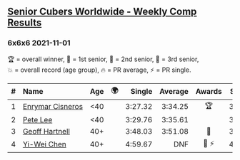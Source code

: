 <style>table {white-space: nowrap;}</style>
<link rel="stylesheet" type="text/css" href="/scw-comp/css/flags.css" />

## [Senior Cubers Worldwide - Weekly Comp Results](/scw-comp/results/)
### 6x6x6 2021-11-01

<span style="white-space: nowrap;">🏆 = overall winner</span>, <span style="white-space: nowrap;">🥇 = 1st senior</span>, <span style="white-space: nowrap;">🥈 = 2nd senior</span>, <span style="white-space: nowrap;">🥉 = 3rd senior</span>, <span style="white-space: nowrap;">💥 = overall record (age group)</span>, <span style="white-space: nowrap;">🔥 = PR average</span>, <span style="white-space: nowrap;">⚡ = PR single</span>.

| # | Name | Age | 🌍 | Single | Average | Awards | Solve 1 | Solve 2 | Solve 3 | Video |
| :--: | :-- | :--: | :--: | --: | --: | :--: | --: | --: | --: | :-- |
| 1 | [Enrymar Cisneros](../../persons/enrymar_cisneros/666.md) | <40 | <i class="flag flag-VE" /> | 3:27.32 | 3:34.25 | 🏆 | 3:39.47 | 3:35.95 | 3:27.32 | [Desktop](https://www.facebook.com/events/1122485874951081/permalink/1131304037402598) / [Mobile](https://m.facebook.com/events/1122485874951081?view=permalink&id=1131304037402598) |
| 2 | [Pete Lee](../../persons/pete_lee/666.md) | <40 | <i class="flag flag-GB" /> | 3:29.76 | 3:35.61 |  | 3:38.56 | 3:29.76 | 3:38.50 | [Desktop](https://www.facebook.com/events/1122485874951081/permalink/1126768051189530) / [Mobile](https://m.facebook.com/events/1122485874951081?view=permalink&id=1126768051189530) |
| 3 | [Geoff Hartnell](../../persons/geoff_hartnell/666.md) | 40+ | <i class="flag flag-GB" /> | 3:48.03 | 3:51.08 | 🥇 | 3:48.99 | 3:56.21 | 3:48.03 | [Desktop](https://www.facebook.com/557281693/videos/170826861919920) / [Mobile](https://m.facebook.com/557281693/videos/170826861919920) |
| 4 | [Yi-Wei Chen](../../persons/yi_wei_chen/666.md) | 40+ | <i class="flag flag-TW" /> | 4:59.67 | DNF | 🥈 ⚡ | 4:59.67 | 6:48.61 | DNS | [Desktop](https://www.facebook.com/events/1122485874951081/permalink/1126655404534128) / [Mobile](https://m.facebook.com/events/1122485874951081?view=permalink&id=1126655404534128) |

<!-- Global site tag (gtag.js) - Google Analytics -->
<script async src="https://www.googletagmanager.com/gtag/js?id=UA-86348435-3"></script>
<script>window.dataLayer = window.dataLayer || []; function gtag() {dataLayer.push(arguments);} gtag('js', new Date()); gtag('config', 'UA-86348435-3');</script>
